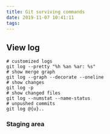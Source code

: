 ```yaml
---
title: Git surviving commands
date: 2019-11-07 10:41:11
tags:
---
```


## View log

```
# customized logs
git log --pretty "%h %an %ar: %s"
# show merge graph
git log --graph --decorate --oneline
# show changes
git log -p
# show changed files
git log --numstat --name-status
# unpushed commits
git log @{u}..
```

### Staging area

```

```
